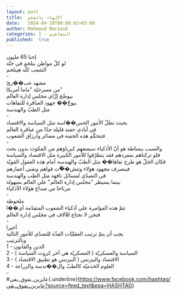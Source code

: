 ```yaml
---
layout: post
title:  الإلهاء بالعلم
date:   2024-04-10T00:00:01+03:00
author: Mahmoud Marzouk
categories: 1 - المفاهيم
published:  true
---
```

إحنا 65 مليون\
لو كلّ مواطن يتلخم في حتّة\
الشعب كلّه هيتلخم\
-\
مشهد عب��ريّ\
من مسرحيّة \"ماما أمريكا\"\
بيوضّح إزّاي مجلس إدارة العالم\
بيوجّ�� جهود العباقرة للتفاهات\
مثل الطبّ والهندسة\
-\
بحيث تظلّ الأمور الحس��اسة مثل السياسة والاقتصاد\
في أيادي حفنة قليلة جدّا من عباقرة العالم\
فتتحكّم هذه الحفنة في مصائر وأرزاق الشعوب\
-\
والسبب ببساطة هو أنّ الأذكياء سيمنعهم كبرياؤهم من المكوث بدون
بحث\
فلو تركناهم بمفردهم فقد يتطرّقوا للأمور الكبيرة مثل الاقتصاد
والسياسة\
فكان الحلّ هو طرح تفاها�� مثل الطبّ والهندسة أمام هذه العقول
القويّة\
فينصرف مجهود هؤلاء وتتش��ّت قواهم وتفني أعمارهم\
في التصدّي لمسائل تافهة مثل الطب والهندسة\
بينما يسيطر \"مجلس إدارة العالم\" علي العالم بسهولة\
مرتاحا من صداع هؤلاء الأذكياء\
-\
ملحوظة\
تتمّ هذه المؤامرة علي أذكياء الشعوب المتقدّمة أي��ا\
فنحن لا نحتاج للآلاف في مجلس إدارة العالم\
-\
أخيرا\
يجب أن يتمّ ترتيب العقليّات الفذّة للتصدّي للأمور التالية\
وبالترتيب\
1 - الدين والقانون\
2 - السياسة والعسكريّة ( العسكريّة هي آخر كروت السياسة )\
3 - الاقتصاد والبيزنس ( البيزنس هو تطبيق الاقتصاد )\
4 - العلوم الخدميّة كالطبّ وال��ندسة والزراعة\
-\
\#عايزين_نفوق_بقي{.underline}(https://www.facebook.com/hashtag/عايزين_نفوق_بقي?source=feed_text&epa=HASHTAG)
